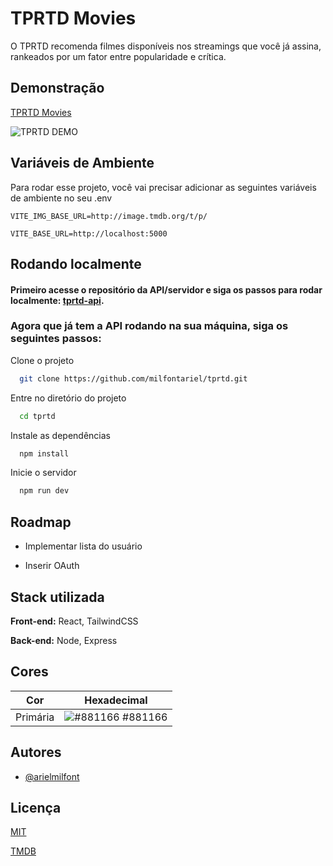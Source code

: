 
# TPRTD Movies

O TPRTD recomenda filmes disponíveis nos streamings que você já assina, rankeados por um fator entre popularidade e crítica.




## Demonstração
[TPRTD Movies](https://tprtd.vercel.app)

![TPRTD DEMO](./src/assets/tprtd.gif)

## Variáveis de Ambiente

Para rodar esse projeto, você vai precisar adicionar as seguintes variáveis de ambiente no seu .env

`VITE_IMG_BASE_URL=http://image.tmdb.org/t/p/`

`VITE_BASE_URL=http://localhost:5000`
## Rodando localmente

#### Primeiro acesse o repositório da API/servidor e siga os passos para rodar localmente: [tprtd-api](https://github.com/milfontariel/tprtd-api).

### Agora que já tem a API rodando na sua máquina, siga os seguintes passos:

Clone o projeto

```bash
  git clone https://github.com/milfontariel/tprtd.git
```

Entre no diretório do projeto

```bash
  cd tprtd
```

Instale as dependências

```bash
  npm install
```

Inicie o servidor

```bash
  npm run dev
```


## Roadmap

- Implementar lista do usuário

- Inserir OAuth



## Stack utilizada

**Front-end:** React, TailwindCSS

**Back-end:** Node, Express

## Cores

| Cor               | Hexadecimal                                                |
| ----------------- | ---------------------------------------------------------------- |
| Primária      | ![#881166](https://via.placeholder.com/10/881166?text=+) #881166 |


## Autores

- [@arielmilfont](https://www.github.com/milfontariel)


## Licença

[MIT](https://choosealicense.com/licenses/mit/)

[TMDB](https://www.themoviedb.org/documentation/api)
